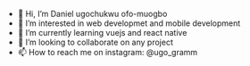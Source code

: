 - 👋 Hi, I’m Daniel ugochukwu ofo-muogbo
- 👀 I’m interested in web developmet and mobile development
- 🌱 I’m currently learning vuejs and react native
- 💞️ I’m looking to collaborate on any project
- 📫 How to reach me on instagram: @ugo_gramm

<!---
ofodan/ofodan is a ✨ special ✨ repository because its `README.md` (this file) appears on your GitHub profile.
You can click the Preview link to take a look at your changes.
--->
